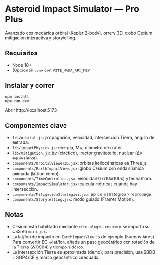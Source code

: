 # Asteroid Impact Simulator — Pro Plus

Avanzado con mecánica orbital (Kepler 2-body), orrery 3D, globo Cesium, mitigación interactiva y storytelling.

## Requisitos
- Node 18+
- (Opcional) `.env` con `VITE_NASA_API_KEY`

## Instalar y correr
```bash
npm install
npm run dev
```
Abrir http://localhost:5173

## Componentes clave
- `lib/orbital.js`: propagación, velocidad, intersección Tierra, ángulo de entrada.
- `lib/impactPhysics.js`: energía, Mw, diámetro de cráter.
- `lib/mitigation.js`: Δv (cinético), tractor gravitatorio, nuclear (Δv equivalente).
- `components/OrbitalViewer3D.jsx`: órbitas heliocéntricas en Three.js.
- `components/EarthImpactView.jsx`: globo Cesium con onda sísmica animada (lat/lon demo).
- `components/TimeController.jsx`: velocidad (1x/10x/100x) y fecha/hora.
- `components/ImpactSimulator.jsx`: calcula métricas cuando hay intersección.
- `components/MitigationStrategies.jsx`: aplica estrategias y repropaga.
- `components/Storytelling.jsx`: modo guiado (Framer Motion).

## Notas
- Cesium está habilitado mediante `vite-plugin-cesium` y se importa su CSS en `main.jsx`.
- La lat/lon de impacto en `EarthImpactView` es de ejemplo (Buenos Aires). Para convertir ECI->lat/lon, añade un paso geocéntrico con rotación de la Tierra (WGS84) y tiempo sidéreo.
- La intersección Tierra es aproximada (demo); para precisión, usa SBDB + SGP4/DE y marco geocéntrico adecuado.

